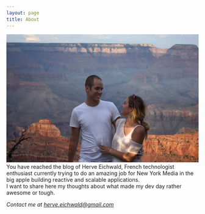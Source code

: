 ```yaml
---
layout: page
title: About
---
```

![myprofile](/public/images/grandcanyon.jpg)
You have reached the blog of Herve Eichwald, French technologist enthusiast currently trying to do an amazing job for New York Media in the big apple building reactive and scalable applications.  
I want to share here my thoughts about what made my dev day rather awesome or tough.

*Contact me at <herve.eichwald@gmail.com>*
